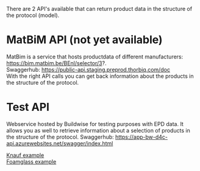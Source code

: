 There are 2 API's available that can return product data in the structure of the protocol (model).
# MatBiM API (not yet available)
MatBim is a service that hosts productdata of different manufacturers: https://bim.matbim.be/BEnl/selector/3?. \
Swaggerhub: https://public-api.staging.preprod.thorbiq.com/doc \
With the right API calls you can get back information about the products in the structure of the protocol.

# Test API
Webservice hosted by Buildwise for testing purposes with EPD data. It allows you as well to retrieve information about a selection of products in the structure of the protocol.
Swaggerhub: https://app-bw-d4c-api.azurewebsites.net/swagger/index.html

[Knauf example](https://app-bw-d4c-api.azurewebsites.net/v1/product/acdb59b2-f983-404a-80dc-53475fdaba93) \
[Foamglass example](https://app-bw-d4c-api.azurewebsites.net/v1/product/5214b728-b062-4662-9722-22ef1214c08c) 
